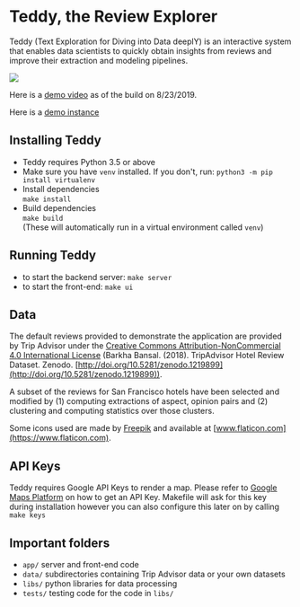 # Teddy, the Review Explorer
Teddy (Text Exploration for Diving into Data deeplY) is an interactive system that enables data scientists to quickly obtain insights from reviews and improve their extraction and modeling pipelines.

![](Teddy_CHI.gif|width=800)

Here is a [demo video](https://drive.google.com/open?id=1bAu0FXF6t6I2ESuEFcvcYX-M6WJWi3so) as of the build on 8/23/2019.

Here is a [demo instance](http://ec2-54-67-71-12.us-west-1.compute.amazonaws.com:3000/)

## Installing Teddy 
* Teddy requires Python 3.5 or above
* Make sure you have `venv` installed. If you don't, run: `python3 -m pip install virtualenv`
* Install dependencies\
`make install`
* Build dependencies\
`make build`\
(These will automatically run in a virtual environment called `venv`)

## Running Teddy 
* to start the backend server:
`make server`
* to start the front-end:
`make ui`

## Data
The default reviews provided to demonstrate the application are provided by Trip Advisor under the [Creative Commons Attribution-NonCommercial 4.0 International License](https://creativecommons.org/licenses/by-nc/4.0/legalcode) (Barkha Bansal. (2018). TripAdvisor Hotel Review Dataset. Zenodo. [http://doi.org/10.5281/zenodo.1219899](http://doi.org/10.5281/zenodo.1219899)). 

A subset of the reviews for San Francisco hotels have been selected and modified by (1) computing extractions of aspect, opinion pairs and (2) clustering and computing statistics over those clusters.

Some icons used are made by [Freepik](https://www.flaticon.com/authors/freepik) and available at [www.flaticon.com](https://www.flaticon.com).

## API Keys
Teddy requires Google API Keys to render a map. Please refer to [Google Maps Platform](https://developers.google.com/maps/documentation/embed/get-api-key) on how to get an API Key. Makefile will ask for this key during installation however you can also configure this later on by calling `make keys`

## Important folders
* `app/` server and front-end code
* `data/` subdirectories containing Trip Advisor data or your own datasets
* `libs/` python libraries for data processing
* `tests/` testing code for the code in `libs/`
